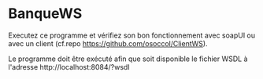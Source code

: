 # BanqueWS

Executez ce programme et vérifiez son bon fonctionnement avec soapUI ou avec un client (cf.repo https://github.com/osoccol/ClientWS).

Le programme doit être exécuté afin que soit disponible le fichier WSDL à l'adresse http://localhost:8084/?wsdl
